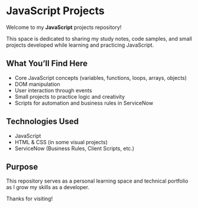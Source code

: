 # JavaScript Projects

Welcome to my **JavaScript** projects repository!

This space is dedicated to sharing my study notes, code samples, and small projects developed while learning and practicing JavaScript.

## What You’ll Find Here
- Core JavaScript concepts (variables, functions, loops, arrays, objects)
- DOM manipulation
- User interaction through events
- Small projects to practice logic and creativity
- Scripts for automation and business rules in ServiceNow

## Technologies Used
- JavaScript
- HTML & CSS (in some visual projects)
- ServiceNow (Business Rules, Client Scripts, etc.)

## Purpose
This repository serves as a personal learning space and technical portfolio as I grow my skills as a developer.

Thanks for visiting!
